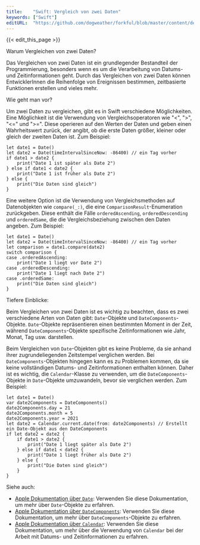 ```yaml
---
title:    "Swift: Vergleich von zwei Daten"
keywords: ["Swift"]
editURL:  "https://github.com/dogweather/forkful/blob/master/content/de/swift/comparing-two-dates.md"
---
```


{{< edit_this_page >}}

Warum Vergleichen von zwei Daten?

Das Vergleichen von zwei Daten ist ein grundlegender Bestandteil der Programmierung, besonders wenn es um die Verarbeitung von Datums- und Zeitinformationen geht. Durch das Vergleichen von zwei Daten können EntwicklerInnen die Reihenfolge von Ereignissen bestimmen, zeitbasierte Funktionen erstellen und vieles mehr.

Wie geht man vor?

Um zwei Daten zu vergleichen, gibt es in Swift verschiedene Möglichkeiten. Eine Möglichkeit ist die Verwendung von Vergleichsoperatoren wie "<", ">", "<=" und ">=". Diese operieren auf den Werten der Daten und geben einen Wahrheitswert zurück, der angibt, ob die erste Daten größer, kleiner oder gleich der zweiten Daten ist. Zum Beispiel:

```
let date1 = Date()
let date2 = Date(timeIntervalSinceNow: -86400) // ein Tag vorher
if date1 > date2 {
    print("Date 1 ist später als Date 2")
} else if date1 < date2 {
    print("Date 1 ist früher als Date 2")
} else {
    print("Die Daten sind gleich")
}
```

Eine weitere Option ist die Verwendung von Vergleichsmethoden auf Datenobjekten wie `compare(_:)`, die eine `ComparisonResult`-Enumeration zurückgeben. Diese enthält die Fälle `orderedAscending`, `orderedDescending` und `orderedSame`, die die Vergleichsbeziehung zwischen den Daten angeben. Zum Beispiel:

```
let date1 = Date()
let date2 = Date(timeIntervalSinceNow: -86400) // ein Tag vorher
let comparison = date1.compare(date2)
switch comparison {
case .orderedAscending:
    print("Date 1 liegt vor Date 2")
case .orderedDescending:
    print("Date 1 liegt nach Date 2")
case .orderedSame:
    print("Die Daten sind gleich")
}
```

Tiefere Einblicke:

Beim Vergleichen von zwei Daten ist es wichtig zu beachten, dass es zwei verschiedene Arten von Daten gibt: `Date`-Objekte und `DateComponents`-Objekte. `Date`-Objekte repräsentieren einen bestimmten Moment in der Zeit, während `DateComponents`-Objekte spezifische Zeitinformationen wie Jahr, Monat, Tag usw. darstellen.

Beim Vergleichen von `Date`-Objekten gibt es keine Probleme, da sie anhand ihrer zugrundeliegenden Zeitstempel verglichen werden. Bei `DateComponents`-Objekten hingegen kann es zu Problemen kommen, da sie keine vollständigen Datums- und Zeitinformationen enthalten können. Daher ist es wichtig, die `Calendar`-Klasse zu verwenden, um die `DateComponents`-Objekte in `Date`-Objekte umzuwandeln, bevor sie verglichen werden. Zum Beispiel:

```
let date1 = Date()
var date2Components = DateComponents()
date2Components.day = 21
date2Components.month = 5
date2Components.year = 2021
let date2 = Calendar.current.date(from: date2Components) // Erstellt ein Date-Objekt aus den DateComponents
if let date2 = date2 {
    if date1 > date2 {
        print("Date 1 liegt später als Date 2")
    } else if date1 < date2 {
        print("Date 1 liegt früher als Date 2")
    } else {
        print("Die Daten sind gleich")
    }
}
```

Siehe auch:

- [Apple Dokumentation über `Date`](https://developer.apple.com/documentation/foundation/date): Verwenden Sie diese Dokumentation, um mehr über `Date`-Objekte zu erfahren.
- [Apple Dokumentation über `DateComponents`](https://developer.apple.com/documentation/foundation/datecomponents): Verwenden Sie diese Dokumentation, um mehr über `DateComponents`-Objekte zu erfahren.
- [Apple Dokumentation über `Calendar`](https://developer.apple.com/documentation/foundation/calendar): Verwenden Sie diese Dokumentation, um mehr über die Verwendung von `Calendar` bei der Arbeit mit Datums- und Zeitinformationen zu erfahren.